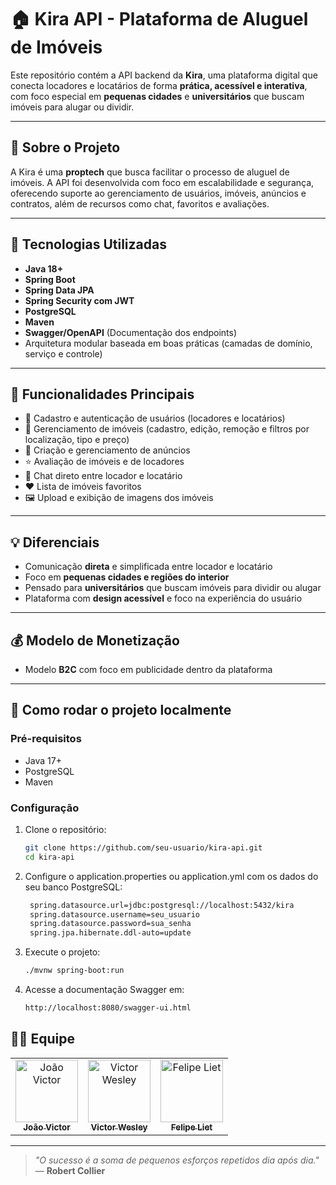 # 🏠 Kira API - Plataforma de Aluguel de Imóveis

Este repositório contém a API backend da **Kira**, uma plataforma digital que conecta locadores e locatários de forma **prática, acessível e interativa**, com foco especial em **pequenas cidades** e **universitários** que buscam imóveis para alugar ou dividir.

---

## 🚀 Sobre o Projeto

A Kira é uma **proptech** que busca facilitar o processo de aluguel de imóveis. A API foi desenvolvida com foco em escalabilidade e segurança, oferecendo suporte ao gerenciamento de usuários, imóveis, anúncios e contratos, além de recursos como chat, favoritos e avaliações.

---

## 🔧 Tecnologias Utilizadas

- **Java 18+**
- **Spring Boot**
- **Spring Data JPA**
- **Spring Security com JWT**
- **PostgreSQL**
- **Maven**
- **Swagger/OpenAPI** (Documentação dos endpoints)
- Arquitetura modular baseada em boas práticas (camadas de domínio, serviço e controle)

---

## 🧩 Funcionalidades Principais

- 🔐 Cadastro e autenticação de usuários (locadores e locatários)
- 🏡 Gerenciamento de imóveis (cadastro, edição, remoção e filtros por localização, tipo e preço)
- 📢 Criação e gerenciamento de anúncios
- ⭐ Avaliação de imóveis e de locadores
- 💬 Chat direto entre locador e locatário
- ❤️ Lista de imóveis favoritos
- 🖼️ Upload e exibição de imagens dos imóveis

---

## 💡 Diferenciais

- Comunicação **direta** e simplificada entre locador e locatário
- Foco em **pequenas cidades e regiões do interior**
- Pensado para **universitários** que buscam imóveis para dividir ou alugar
- Plataforma com **design acessível** e foco na experiência do usuário

---

## 💰 Modelo de Monetização

- Modelo **B2C** com foco em publicidade dentro da plataforma

---

## 🧪 Como rodar o projeto localmente

### Pré-requisitos

- Java 17+
- PostgreSQL
- Maven

### Configuração

1. Clone o repositório:
   ```bash
   git clone https://github.com/seu-usuario/kira-api.git
   cd kira-api
   ```
2. Configure o application.properties ou application.yml com os dados do seu banco PostgreSQL:
   ```bash
    spring.datasource.url=jdbc:postgresql://localhost:5432/kira
    spring.datasource.username=seu_usuario
    spring.datasource.password=sua_senha
    spring.jpa.hibernate.ddl-auto=update
   ```
3. Execute o projeto:
   ```bash
   ./mvnw spring-boot:run
   ```
4. Acesse a documentação Swagger em:
   ```bash
   http://localhost:8080/swagger-ui.html
   ```

## 👨‍💻 Equipe

<table>
  <tr>
    <td align="center">
      <a href="https://github.com/JVictor011">
        <img src="https://github.com/JVictor011.png" width="100px;" alt="João Victor"/>
        <br />
        <sub><b>João Victor</b></sub><br />
      </a>
    </td>
    <td align="center">
      <a href="https://github.com/vctrwesley">
        <img src="https://github.com/vctrwesley.png" width="100px;" alt="Victor Wesley"/>
        <br />
        <sub><b>Victor Wesley</b></sub><br />
      </a>
    </td>
    <td align="center">
      <a href="https://github.com/FelpLiet">
        <img src="https://github.com/FelpLiet.png" width="100px;" alt="Felipe Liet"/>
        <br />
        <sub><b>Felipe Liet</b></sub><br />
      </a>
    </td>
  </tr>
</table>

---

> _"O sucesso é a soma de pequenos esforços repetidos dia após dia."_  
> — **Robert Collier**
